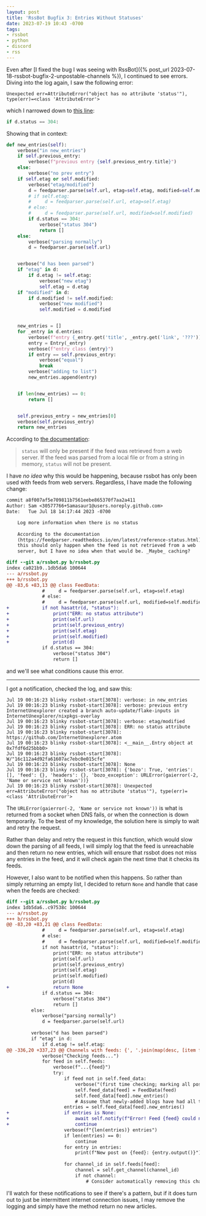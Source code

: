 ```yaml
---
layout: post
title: 'RssBot Bugfix 3: Entries Without Statuses'
date: 2023-07-19 10:43 -0700
tags:
- rssbot
- python
- discord
- rss
---
```

Even after [I fixed the bug I was seeing with RssBot]({% post_url 2023-07-18-rssbot-bugfix-2-unpostable-channels %}), I continued to see errors. Diving into the log again, I saw the following error:

```
Unexpected err=AttributeError("object has no attribute 'status'"), type(err)=<class 'AttributeError'>
```

which I narrowed down to [this line](https://github.com/Samasaur1/rssbot/blob/cc21b0699b8248c676f0244532863e103ff4cd85/rssbot.py#L86):

```py
if d.status == 304:
```

Showing that in context:

```py
def new_entries(self):
    verbose("in new_entries")
    if self.previous_entry:
        verbose(f"previous entry {self.previous_entry.title}")
    else:
        verbose("no prev entry")
    if self.etag or self.modified:
        verbose("etag/modified")
        d = feedparser.parse(self.url, etag=self.etag, modified=self.modified)
        # if self.etag:
        #     d = feedparser.parse(self.url, etag=self.etag)
        # else:
        #     d = feedparser.parse(self.url, modified=self.modified)
        if d.status == 304:
            verbose("status 304")
            return []
    else:
        verbose("parsing normally")
        d = feedparser.parse(self.url)


    verbose("d has been parsed")
    if "etag" in d:
        if d.etag != self.etag:
            verbose("new etag")
            self.etag = d.etag
    if "modified" in d:
        if d.modified != self.modified:
            verbose("new modified")
            self.modified = d.modified


    new_entries = []
    for _entry in d.entries:
        verbose(f"entry {_entry.get('title', _entry.get('link', '???'))}")
        entry = Entry(_entry)
        verbose(f"entry class {entry}")
        if entry == self.previous_entry:
            verbose("equal")
            break
        verbose("adding to list")
        new_entries.append(entry)


    if len(new_entries) == 0:
        return []


    self.previous_entry = new_entries[0]
    verbose(self.previous_entry)
    return new_entries
```

According to [the documentation](https://feedparser.readthedocs.io/en/latest/reference-status.html):

<!-- > [!info] -->
> `status` will only be present if the feed was retrieved from a web server. If the feed was parsed from a local file or from a string in memory, `status` will not be present.

I have _no idea_ why this would be happening, because rssbot has only been used with feeds from web servers. Regardless, I have made the following change:

```diff
commit a8f007af5e709811b7561eebe865370f7aa2a411
Author: Sam <30577766+Samasaur1@users.noreply.github.com>
Date:   Tue Jul 18 14:17:44 2023 -0700

    Log more information when there is no status
    
    According to the documentation
    (https://feedparser.readthedocs.io/en/latest/reference-status.html),
    this should only happen when the feed is not retrieved from a web
    server, but I have no idea when that would be. _Maybe_ caching?

diff --git a/rssbot.py b/rssbot.py
index ca021b9..1db5da6 100644
--- a/rssbot.py
+++ b/rssbot.py
@@ -83,6 +83,13 @@ class FeedData:
             #     d = feedparser.parse(self.url, etag=self.etag)
             # else:
             #     d = feedparser.parse(self.url, modified=self.modified)
+            if not hasattr(d, "status"):
+                print("ERR: no status attribute")
+                print(self.url)
+                print(self.previous_entry)
+                print(self.etag)
+                print(self.modified)
+                print(d)
             if d.status == 304:
                 verbose("status 304")
                 return []
```

and we'll see what conditions cause this error.

***

I got a notification, checked the log, and saw this:

```
Jul 19 00:16:23 blinky rssbot-start[3078]: verbose: in new_entries
Jul 19 00:16:23 blinky rssbot-start[3078]: verbose: previous entry InternetUnexplorer created a branch auto-update/flake-inputs in InternetUnexplorer/nixpkgs-overlay
Jul 19 00:16:23 blinky rssbot-start[3078]: verbose: etag/modified
Jul 19 00:16:23 blinky rssbot-start[3078]: ERR: no status attribute
Jul 19 00:16:23 blinky rssbot-start[3078]: https://github.com/InternetUnexplorer.atom
Jul 19 00:16:23 blinky rssbot-start[3078]: <__main__.Entry object at 0x7fdf6d25bbb0>
Jul 19 00:16:23 blinky rssbot-start[3078]: W/"16c112a4d92fa61607ac7ebc0e015cfe"
Jul 19 00:16:23 blinky rssbot-start[3078]: None
Jul 19 00:16:23 blinky rssbot-start[3078]: {'bozo': True, 'entries': [], 'feed': {}, 'headers': {}, 'bozo_exception': URLError(gaierror(-2, 'Name or service not known'))}
Jul 19 00:16:23 blinky rssbot-start[3078]: Unexpected err=AttributeError("object has no attribute 'status'"), type(err)=<class 'AttributeError'>
```

The `URLError(gaierror(-2, 'Name or service not known'))` is what is returned from a socket when DNS fails, or when the connection is down temporarily. To the best of my knowledge, the solution here is simply to wait and retry the request.

Rather than delay and retry the request in this function, which would slow down the parsing of all feeds, I will simply log that the feed is unreachable and then return no new entries, which will ensure that rssbot does not miss any entries in the feed, and it will check again the next time that it checks its feeds.

However, I also want to be notified when this happens. So rather than simply returning an empty list, I decided to return `None` and handle that case when the feeds are checked:

```diff
diff --git a/rssbot.py b/rssbot.py
index 1db5da6..c97538c 100644
--- a/rssbot.py
+++ b/rssbot.py
@@ -83,20 +83,21 @@ class FeedData:
             #     d = feedparser.parse(self.url, etag=self.etag)
             # else:
             #     d = feedparser.parse(self.url, modified=self.modified)
             if not hasattr(d, "status"):
                 print("ERR: no status attribute")
                 print(self.url)
                 print(self.previous_entry)
                 print(self.etag)
                 print(self.modified)
                 print(d)
+                return None
             if d.status == 304:
                 verbose("status 304")
                 return []
         else:
             verbose("parsing normally")
             d = feedparser.parse(self.url)
 
         verbose("d has been parsed")
         if "etag" in d:
             if d.etag != self.etag:
@@ -336,20 +337,23 @@ Channels with feeds: {', '.join(map(desc, [item for sublist in self.feeds.values
             verbose("Checking feeds...")
             for feed in self.feeds:
                 verbose(f"...{feed}")
                 try:
                     if feed not in self.feed_data:
                         verbose("(first time checking; marking all posts as read)")
                         self.feed_data[feed] = FeedData(feed)
                         self.feed_data[feed].new_entries()
                         # Assume that newly-added blogs have had all their posts read already
                     entries = self.feed_data[feed].new_entries()
+                    if entries is None:
+                        await self.notify(f"Error! Feed {feed} could not be reached!")
+                        continue
                     verbose(f"{len(entries)} entries")
                     if len(entries) == 0:
                         continue
                     for entry in entries:
                         print(f"New post on {feed}: {entry.output()}")
 
                     for channel_id in self.feeds[feed]:
                         channel = self.get_channel(channel_id)
                         if not channel:
                             # Consider automatically removing this channel?
```

I'll watch for these notifications to see if there's a pattern, but if it does turn out to just be intermittent internet connection issues, I may remove the logging and simply have the method return no new articles.
